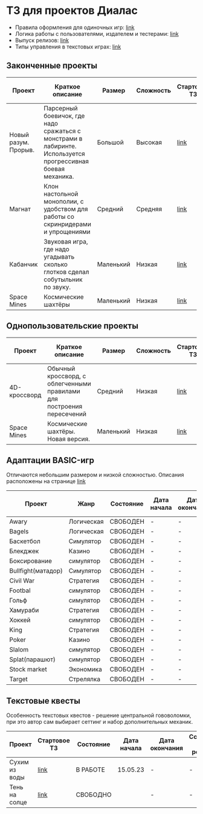 # ТЗ для проектов Диалас

* Правила оформления для одиночных игр: [link](https://github.com/antlas1/reqdialas/blob/main/manuals/selfengine.md)
* Логика работы с пользователями, издателем и тестерами: [link](https://github.com/antlas1/reqdialas/blob/main/izdat.md)
* Выпуск релизов: [link](https://github.com/antlas1/reqdialas/blob/main/manuals/release.md)
* Типы управления в текстовых играх: [link](https://github.com/antlas1/reqdialas/blob/main/controltypes.md)

## Законченные проекты

| Проект               | Краткое описание                                                                                            | Размер    | Сложность | Стартовое ТЗ| Состояние     | Дата начала | Дата окончания | Ссылка на релиз | Ссылка на исходник |
| -------------------- | ----------------------------------------------------------------------------------------------------------- | --------- | --------- | ----------- | ------------- | ----------- | -------------- | --------------- | -------------------|
| Новый разум. Прорыв. | Парсерный боевичок, где надо сражаться с монстрами в лабиринте. Используется прогрессивная боевая механика. | Большой   | Высокая   | [link](https://github.com/antlas1/reqdialas/tree/main/lone/newmind2)      | <u>ЗАМОРОЖЕН</u>     | 27.11.22    | -              | -               | -                  |
| Магнат               | Клон настольной монополии, с удобством для работы со скринридерами и упрощениями                            | Средний   | Средняя   | [link](https://github.com/antlas1/reqdialas/tree/main/lone/magnat)      | **ГОТОВО**        | 06.12.22    | 17.01.23       | [link](https://github.com/antlas1/reqdialas/releases/download/v1.3/Monopolist_v_1.3.exe)          | [link](https://github.com/GDP1977/Monopolist-v-1-3)             |
| Кабанчик             | Звуковая игра, где надо угадывать сколько глотков сделал собутыльник по звуку.                              | Маленький | Низкая    | [link](https://github.com/antlas1/reqdialas/tree/main/lone/tavern)      | **ГОТОВО**        | 17.01.23    | 02.03.23       | [link](https://disk.yandex.ru/d/KZCRSljVfmB4Ag)          |                    |
| Space Mines          | Космические шахтёры                                                                                         | Маленький | Низкая    | [link](https://github.com/antlas1/reqdialas/tree/main/lone/space-mines)      | **ГОТОВО**        | 09.03.23    | 09.06.23(17.04)   | [link](https://github.com/Pobji/SpaceMine/releases/download/v0.7.2/Release.zip)          | [link](https://github.com/Pobji/SpaceMine)             |


## Однопользовательские проекты

| Проект               | Краткое описание                                                                                            | Размер    | Сложность | Стартовое ТЗ| Состояние     | Дата начала | Дата окончания | Ссылка на релиз | Ссылка на исходник |
| -------------------- | ----------------------------------------------------------------------------------------------------------- | --------- | --------- | ----------- | ------------- | ----------- | -------------- | --------------- | -------------------|
| 4D-кроссворд         | Обычный кроссворд, с облегченными правилами для построения пересечений                                      | Средний   | Низкая    | [link](https://github.com/antlas1/reqdialas/tree/main/lone/cross4D)      | В РАБОТЕ      | 25.05.23    |                |                 |                    |
| Space Mines          | Космические шахтёры. Новая версия.                                                                          | Маленький | Низкая    | [link](https://github.com/antlas1/reqdialas/tree/main/lone/space-mines)      | СВОБОДНО      |             |                |                 |                    |

## Адаптации BASIC-игр

Отличаются небольшим размером и низкой сложностью. Описания расположены на странице [link](https://github.com/antlas1/reqdialas/tree/main/lone/basic)

| Проект       | Жанр          | Состояние     | Дата начала | Дата окончания | Ссылка на релиз | Ссылка на исходник |
| ------------ |-------------- |-------------- | ----------- | -------------- | --------------- | -------------------|
|  Awary       | Логическая    | СВОБОДЕН      |  -          |  -             |  -              |  -                 |  
|  Bagels      | Логическая    | СВОБОДЕН      |  -          |  -             |  -              |  -                 |  
|  Баскетбол   | Cимулятор     | СВОБОДЕН      |  -          |  -             |  -              |  -                 |  
|  Блекджек    | Казино        | СВОБОДЕН      |  -          |  -             |  -              |  -                 |  
|  Боксирование| симулятор     | СВОБОДЕН      |  -          |  -             |  -              |  -                 |  
|  Bullfight(матадор)| Симулятор| СВОБОДЕН     |  -          |  -             |  -              |  -                 |  
|  Civil War   | Стратегия     | СВОБОДЕН      |  -          |  -             |  -              |  -                 |  
|  Footbal     | симулятор     | СВОБОДЕН      |  -          |  -             |  -              |  -                 |  
|  Гольф       | симулятор     | СВОБОДЕН      |  -          |  -             |  -              |  -                 |  
|  Хамураби    | Стратегия     | СВОБОДЕН      |  -          |  -             |  -              |  -                 |  
|  Хоккей      | симулятор     | СВОБОДЕН      |  -          |  -             |  -              |  -                 |  
|  King        | Стратегия     | СВОБОДЕН      |  -          |  -             |  -              |  -                 |  
|  Poker       | Казино        | СВОБОДЕН      |  -          |  -             |  -              |  -                 |  
|  Slalom      | симулятор     | СВОБОДЕН      |  -          |  -             |  -              |  -                 |  
|  Splat(парашют)| симулятор   | СВОБОДЕН      |  -          |  -             |  -              |  -                 |  
|  Stock market| Экономика     | СВОБОДЕН      |  -          |  -             |  -              |  -                 |  
|  Target      | Стрелялка     | СВОБОДЕН      |  -          |  -             |  -              |  -                 |  




## Текстовые квесты

Особенность текстовых квестов - решение центральной гововоломки, при это автор сам выбирает сеттинг и набор дополнительных механик.

| Проект               | Стартовое ТЗ| Состояние     | Дата начала | Дата окончания | Ссылка на релиз | Ссылка на исходник |
| -------------------- | ----------- | ------------- | ----------- | -------------- | --------------- | -------------------|
|  Сухим из воды       |   [link](https://github.com/antlas1/reqdialas/tree/main/quests/dry)    |  В РАБОТЕ     |  15.05.23   |  -             |  -              |  -                 |  
|  Тень на солце       |   [link](https://github.com/antlas1/reqdialas/tree/main/quests/sun)    |  СВОБОДНО     |             |  -             |  -              |  -                 |

